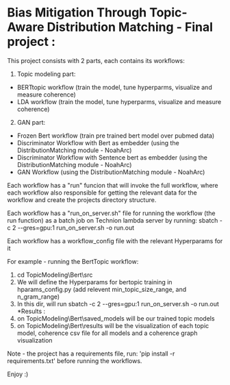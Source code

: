 # Bias Mitigation Through Topic-Aware Distribution Matching - Final project :

This project consists with 2 parts, each contains its workflows:
1. Topic modeling part:
  * BERTtopic workflow (train the model, tune hyperparms, visualize and measure coherence)
  * LDA workflow (train the model, tune hyperparms, visualize and measure coherence)
 
 2. GAN part:
  * Frozen Bert workflow (train pre trained bert model over pubmed data)
  * Discriminator Workflow with Bert as embedder (using the DistributionMatching module - NoahArc)
  * Discriminator Workflow with Sentence bert as embedder (using the DistributionMatching module - NoahArc)
  * GAN Workflow (using the DistributionMatching module - NoahArc)
  
  
Each workflow has a "run" funcion that will invoke the full workflow,
where each workflow also responsible for getting the relevant data for the workflow and create the projects directory structure.

Each workflow has a "run_on_server.sh" file for running the workflow (the run function) as a batch job on Technion lambda server by running:
sbatch -c 2 --gres=gpu:1 run_on_server.sh -o run.out

Each workflow has a workflow_config file with the relevant Hyperparams for it



For example - running the BertTopic workflow:
1. cd TopicModeling\Bert\src
2. We will define the Hyperparams for bertopic training in hparams_config.py (add relevent min_topic_size_range, and n_gram_range)
3. In this dir, will run sbatch -c 2 --gres=gpu:1 run_on_server.sh -o run.out
*Results :
4. on TopicModeling\Bert\saved_models will be our trained topic models
5. on TopicModeling\Bert\results will be the visualization of each topic model, coherence csv file for all models and a coherence graph visualization


Note - the project has a requirements file, run: 'pip install -r requirements.txt' before running the workflows.

Enjoy :)
